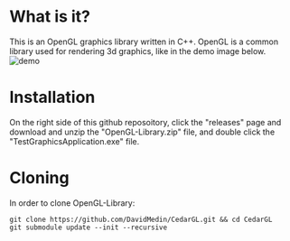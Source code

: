 # What is it?
This is an OpenGL graphics library written in C++. OpenGL is a common library used for rendering 3d graphics, like in the demo image below.
![demo](https://user-images.githubusercontent.com/45665232/118215157-a1293c80-b436-11eb-9d12-7cb0218c92e0.png)

# Installation
On the right side of this github reposoitory, click the "releases" page and download and unzip the "OpenGL-Library.zip" file, and double click the "TestGraphicsApplication.exe" file.
# Cloning
In order to clone OpenGL-Library:
```
git clone https://github.com/DavidMedin/CedarGL.git && cd CedarGL
git submodule update --init --recursive
```
